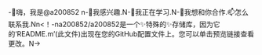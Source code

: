 -👋嗨，我是@a200852 n-👀我感兴趣.N-🌱我正在学习.N-💞️我想和你合作.📫怎么联系我.Nn<！-na200852/a200852是一个✨特殊的✨存储库，因为它的‘README.m’(此文件)出现在您的GitHub配置文件上。您可以单击预览链接查看更改。N->
